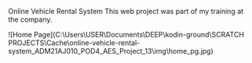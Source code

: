 Online Vehicle Rental System
This web project was part of my training at the company.

![Home Page](C:\Users\USER\Documents\DEEP\kodin-ground\SCRATCH PROJECTS\Cache\online-vehicle-rental-system_ADM21AJ010_POD4_AES_Project_13\img\home_pg.jpg)
